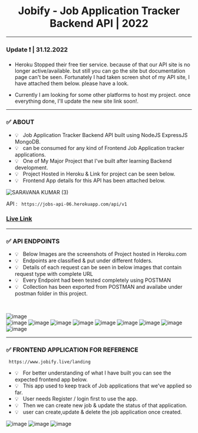 <h1 align="center"> Jobify - Job Application Tracker Backend API | 2022  </h1>
<hr>

### Update ❗ | 31.12.2022 

- Heroku Stopped their free tier service. because of that our API site is no longer active/available. but still you can go the site but documentation page can't be seen. Fortunately I had taken screen shot of my API site, I have attached them below. please have a look.

- Currently I am looking for some other platforms to host my project. once everything done, I'll update the new site link soon!.

<HR>

### ✅ ABOUT
- 💡 &nbsp; Job Application Tracker Backend API built using NodeJS ExpressJS MongoDB.
- 💡 &nbsp; can be consumed for any kind of Frontend Job Application tracker applications.
- 💡 &nbsp; One of My Major Project that I've built after learning Backend development.
- 💡 &nbsp; Project Hosted in Heroku & Link for project can be seen below.
- 💡 &nbsp; Frontend App details for this API has been attached below.

![SARAVANA KUMAR (3)](https://user-images.githubusercontent.com/63772127/192761468-ed39914e-0cfb-49aa-89fd-15ea2d7b0226.jpg)

API   :   ```  https://jobs-api-06.herokuapp.com/api/v1 ```  &nbsp;  &nbsp; &nbsp;  
<h3> <a href="https://jobs-api-6800.herokuapp.com/"> Live Link </a> </h3>
<hr>

### ✅ API ENDPOINTS 
- 💡 &nbsp; Below Images are the screenshots of Project hosted in Heroku.com
- 💡 &nbsp; Endpoints are classified & put under different folders.
- 💡 &nbsp; Details of each request can be seen in below images that contain request type with complete URL
- 💡 &nbsp; Every Endpoint had been tested completely using POSTMAN 
- 💡 &nbsp; Collection has been exported from POSTMAN and availabe under postman folder in this project.

<br>

![image](https://user-images.githubusercontent.com/63772127/177473274-7bb78f5a-cec2-49e5-b1d9-de9c92f5ad43.png)  </br>
![image](https://user-images.githubusercontent.com/63772127/177475066-58f0bdd7-9863-4b0a-b2ec-47fd422783c1.png)
![image](https://user-images.githubusercontent.com/63772127/192797241-990ad058-6f5a-4a87-bd09-0dea2d5fff49.png)
![image](https://user-images.githubusercontent.com/63772127/192797364-3325bde7-a6f2-4c2d-bef9-94badfeba45d.png)
![image](https://user-images.githubusercontent.com/63772127/192797463-6711f2ca-df9c-421b-bdb3-3bcc53a6b81c.png)
![image](https://user-images.githubusercontent.com/63772127/192797512-0f253f20-46f5-4b5f-8bbb-24972b7061de.png)
![image](https://user-images.githubusercontent.com/63772127/192797679-ae798d28-0f05-4f87-84eb-81e329038aaf.png)
![image](https://user-images.githubusercontent.com/63772127/192797863-fc24df17-cb42-4ac6-b22e-da51ef6b6238.png)
![image](https://user-images.githubusercontent.com/63772127/192797947-86475a38-f9d0-4033-aeb0-4b93506ebd66.png)
![image](https://user-images.githubusercontent.com/63772127/192798147-c8570228-b2c9-48db-9c67-6fb96dc195f4.png)

<hr>

### ✅  FRONTEND APPLICATION FOR REFERENCE 

```  https://www.jobify.live/landing  ```

- 💡 &nbsp; For better understanding of what I have built you can see the expected frontend app below.
- 💡 &nbsp; This app used to keep track of Job applications that we've applied so far.
- 💡 &nbsp; User needs Register / login first to use the app.
- 💡 &nbsp; Then we can create new job & update the status of that application.
- 💡 &nbsp; user can create,update & delete the job application once created.

![image](https://user-images.githubusercontent.com/63772127/192800598-c1210100-8bea-46d7-a26a-ff536ff819f5.png)
![image](https://user-images.githubusercontent.com/63772127/192800738-d5da0ab4-a4f4-431a-866b-d9a5fb0749be.png)
![image](https://user-images.githubusercontent.com/63772127/192800819-c910f446-1ff1-4ae3-80a9-34caa3099541.png)

